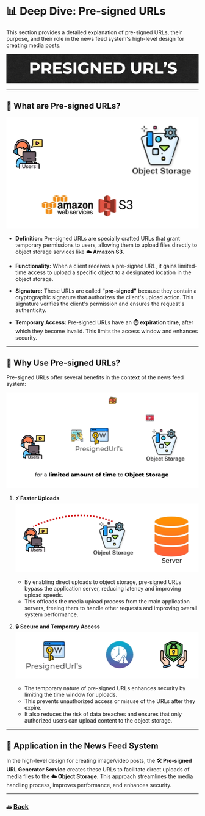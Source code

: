 # **📊 Deep Dive: Pre-signed URLs**

This section provides a detailed explanation of pre-signed URLs, their purpose, and their role in the news feed system's high-level design for creating media posts.

![14.png](img/14.png)

---

## **🔗 What are Pre-signed URLs?**

![15.png](img/15.png)
- **Definition:** Pre-signed URLs are specially crafted URLs that grant temporary permissions to users, allowing them to upload files directly to object storage services like **☁️ Amazon S3**.

- **Functionality:** When a client receives a pre-signed URL, it gains limited-time access to upload a specific object to a designated location in the object storage.

- **Signature:** These URLs are called **"pre-signed"** because they contain a cryptographic signature that authorizes the client's upload action. This signature verifies the client's permission and ensures the request's authenticity.

- **Temporary Access:** Pre-signed URLs have an **⏱️ expiration time**, after which they become invalid. This limits the access window and enhances security.

---

## **🎯 Why Use Pre-signed URLs?**

Pre-signed URLs offer several benefits in the context of the news feed system:

![16.png](img/16.png)

1. **⚡ Faster Uploads**  
   ![17.png](img/17.png)
   - By enabling direct uploads to object storage, pre-signed URLs bypass the application server, reducing latency and improving upload speeds.
   - This offloads the media upload process from the main application servers, freeing them to handle other requests and improving overall system performance.

2. **🔒 Secure and Temporary Access**  
   ![18.png](img/18.png)
   - The temporary nature of pre-signed URLs enhances security by limiting the time window for uploads.
   - This prevents unauthorized access or misuse of the URLs after they expire.
   - It also reduces the risk of data breaches and ensures that only authorized users can upload content to the object storage.

---

## **📂 Application in the News Feed System**

In the high-level design for creating image/video posts, the **🛠️ Pre-signed URL Generator Service** creates these URLs to facilitate direct uploads of media files to the **☁️ Object Storage**. This approach streamlines the media handling process, improves performance, and enhances security.

---

### 🔙 [Back](../README.md)